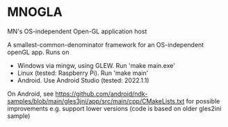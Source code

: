 # MNOGLA
MN's OS-independent Open-GL application host

A smallest-common-denominator framework for an OS-independent openGL app. Runs on
- Windows via mingw, using GLEW. Run 'make main.exe'
- Linux (tested: Raspberry Pi). Run 'make main'
- Android. Use Android Studio (tested: 2022.1.1)

On Android, see https://github.com/android/ndk-samples/blob/main/gles3jni/app/src/main/cpp/CMakeLists.txt for possible improvements e.g. support lower versions (code is based on older gles2ini sample)
